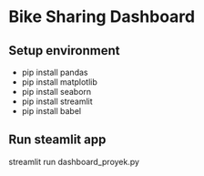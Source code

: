 # Bike Sharing Dashboard

## Setup environment
* pip install pandas 
* pip install matplotlib 
* pip install seaborn 
* pip install streamlit 
* pip install babel

## Run steamlit app
streamlit run dashboard_proyek.py

